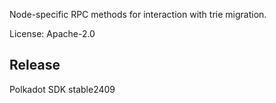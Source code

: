 Node-specific RPC methods for interaction with trie migration.

License: Apache-2.0


## Release

Polkadot SDK stable2409
